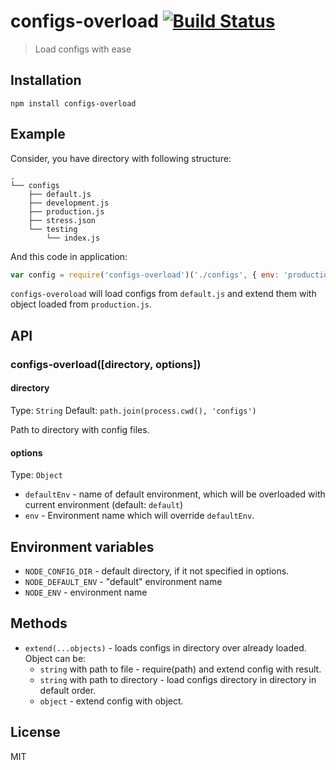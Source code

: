 # configs-overload [![Build Status](https://travis-ci.org/floatdrop/configs-overload.png?branch=master)](https://travis-ci.org/floatdrop/configs-overload)
> Load configs with ease

## Installation

`npm install configs-overload`

## Example

Consider, you have directory with following structure:

```
.
└── configs
    ├── default.js
    ├── development.js
    ├── production.js
    ├── stress.json
    └── testing
        └── index.js
```

And this code in application:

```js
var config = require('configs-overload')('./configs', { env: 'production' });
```

`configs-overoload` will load configs from `default.js` and extend them with object loaded from `production.js`.

## API

### configs-overload([directory, options])

#### directory

Type: `String` Default: `path.join(process.cwd(), 'configs')`

Path to directory with config files.

#### options

Type: `Object`

 * `defaultEnv` - name of default environment, which will be overloaded with current environment (default: `default`)
 * `env` - Environment name which will override `defaultEnv`.

## Environment variables

 * `NODE_CONFIG_DIR` - default directory, if it not specified in options.
 * `NODE_DEFAULT_ENV` - "default" environment name
 * `NODE_ENV` - environment name

## Methods

* `extend(...objects)` - loads configs in directory over already loaded. Object can be:
    * `string` with path to file - require(path) and extend config with result.
    * `string` with path to directory - load configs directory in directory in default order.
    * `object` - extend config with object.

## License

MIT

